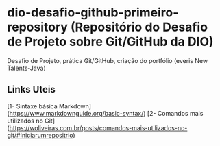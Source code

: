 # dio-desafio-github-primeiro-repository (Repositório do Desafio de Projeto sobre Git/GitHub da DIO)
Desafio de Projeto, prática Git/GitHub, criação do portfólio (everis New Talents-Java)
## Links Uteis
[1- Sintaxe básica Markdown] <br>(https://www.markdownguide.org/basic-syntax/)
[2- Comandos mais utilizados no Git] <br> (https://woliveiras.com.br/posts/comandos-mais-utilizados-no-git/#Iniciarumrepositrio)

